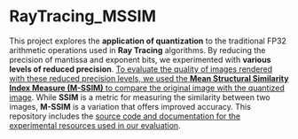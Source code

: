 # RayTracing_MSSIM
<p> This project explores the <b>application of quantization</b> to the traditional FP32 arithmetic operations used in <b>Ray Tracing</b> algorithms. By reducing the precision of mantissa and exponent bits, we experimented with <b>various levels of reduced precision</b>. <ins>To evaluate the quality of images rendered with these reduced precision levels, we used the <b>Mean Structural Similarity Index Measure (M-SSIM)</b> to compare the original image with the quantized image</ins>. While <b>SSIM</b> is a metric for measuring the similarity between two images, <b>M-SSIM</b> is a variation that offers improved accuracy. This repository includes the <ins>source code and documentation for the experimental resources used in our evaluation</ins>. </p>


